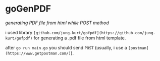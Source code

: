 # goGenPDF
*generating PDF file from html while POST method*

i used library `[github.com/jung-kurt/gofpdf](https://github.com/jung-kurt/gofpdf)` for generating a .pdf file from html template.

after `go run main.go` you should send `POST` (usually, i use a `[postman](https://www.getpostman.com/)`).
